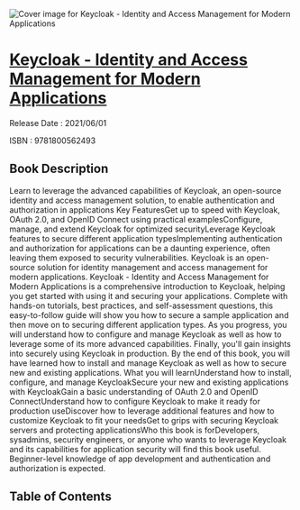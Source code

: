![Cover image for Keycloak - Identity and Access Management for Modern Applications](https://imgdetail.ebookreading.net/cover/cover/202109/EB9781800562493.jpg)

[Keycloak - Identity and Access Management for Modern Applications](https://ebookreading.net/view/book/Keycloak+-+Identity+and+Access+Management+for+Modern+Applications-EB9781800562493_1.html "Keycloak - Identity and Access Management for Modern Applications")
====================================================================================================================

Release Date : 2021/06/01

ISBN : 9781800562493

Book Description
-----------------

Learn to leverage the advanced capabilities of Keycloak, an open-source identity and access management solution, to enable authentication and authorization in applications
Key FeaturesGet up to speed with Keycloak, OAuth 2.0, and OpenID Connect using practical examplesConfigure, manage, and extend Keycloak for optimized securityLeverage Keycloak features to secure different application typesImplementing authentication and authorization for applications can be a daunting experience, often leaving them exposed to security vulnerabilities. Keycloak is an open-source solution for identity management and access management for modern applications.
Keycloak - Identity and Access Management for Modern Applications is a comprehensive introduction to Keycloak, helping you get started with using it and securing your applications. Complete with hands-on tutorials, best practices, and self-assessment questions, this easy-to-follow guide will show you how to secure a sample application and then move on to securing different application types. As you progress, you will understand how to configure and manage Keycloak as well as how to leverage some of its more advanced capabilities. Finally, you'll gain insights into securely using Keycloak in production.
By the end of this book, you will have learned how to install and manage Keycloak as well as how to secure new and existing applications.
What you will learnUnderstand how to install, configure, and manage KeycloakSecure your new and existing applications with KeycloakGain a basic understanding of OAuth 2.0 and OpenID ConnectUnderstand how to configure Keycloak to make it ready for production useDiscover how to leverage additional features and how to customize Keycloak to fit your needsGet to grips with securing Keycloak servers and protecting applicationsWho this book is forDevelopers, sysadmins, security engineers, or anyone who wants to leverage Keycloak and its capabilities for application security will find this book useful. Beginner-level knowledge of app development and authentication and authorization is expected.


Table of Contents
-----------------


